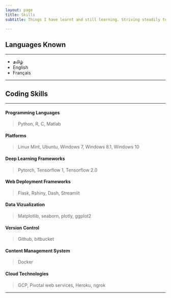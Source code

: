 ```yaml
---
layout: page
title: Skills
subtitle: Things I have learnt and still learning. Striving steadily to master all these categories.

---
```


## Languages Known

---

- தமிழ்
- English
- Français

---


## Coding Skills

---

#### Programming Languages
> Python, R, C, Matlab

#### Platforms
> Linux Mint, Ubuntu, Windows 7, Windows 8.1, Windows 10

#### Deep Learning Frameworks
> Pytorch, Tensorflow 1, Tensorflow 2.0

#### Web Deployment Frameworks
> Flask, Rshiny, Dash, Streamlit

#### Data Vizualization
> Matplotlib, seaborn, plotly, ggplot2

#### Version Control
> Github, bitbucket

#### Content Management System
> Docker

#### Cloud Technologies
> GCP, Pivotal web services, Heroku, ngrok


---

